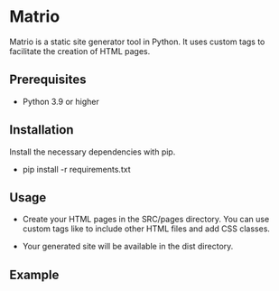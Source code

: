 # Matrio

Matrio is a static site generator tool in Python. It uses custom tags to facilitate the creation of HTML pages.

## Prerequisites

- Python 3.9 or higher

## Installation

Install the necessary dependencies with pip.
- pip install -r requirements.txt

## Usage

- Create your HTML pages in the SRC/pages directory. You can use custom tags like <matrio path="path/to/file" class="myClass"> to include other HTML files and add CSS classes.

- Your generated site will be available in the dist directory.

## Example

